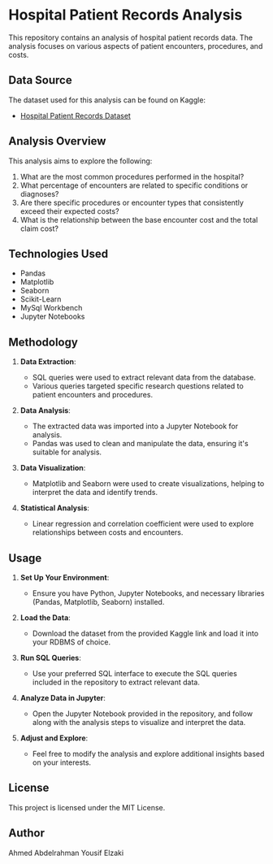 # Hospital Patient Records Analysis

This repository contains an analysis of hospital patient records data. The analysis focuses on various aspects of patient encounters, procedures, and costs.

## Data Source

The dataset used for this analysis can be found on Kaggle:
- [Hospital Patient Records Dataset](https://www.kaggle.com/datasets/ahmedezzatibrahem/hospital-patient-records)

## Analysis Overview

This analysis aims to explore the following:

1. What are the most common procedures performed in the hospital?
2. What percentage of encounters are related to specific conditions or diagnoses?
3. Are there specific procedures or encounter types that consistently exceed their expected costs?
4. What is the relationship between the base encounter cost and the total claim cost?

## Technologies Used

- Pandas
- Matplotlib
- Seaborn
- Scikit-Learn
- MySql Workbench
- Jupyter Notebooks

## Methodology

1. **Data Extraction**: 
   - SQL queries were used to extract relevant data from the database.
   - Various queries targeted specific research questions related to patient encounters and procedures.

2. **Data Analysis**:
   - The extracted data was imported into a Jupyter Notebook for analysis.
   - Pandas was used to clean and manipulate the data, ensuring it's suitable for analysis.

3. **Data Visualization**:
   - Matplotlib and Seaborn were used to create visualizations, helping to interpret the data and identify trends.

4. **Statistical Analysis**:
   - Linear regression and correlation coefficient were used to explore relationships between costs and encounters.


## Usage

1. **Set Up Your Environment**:
   - Ensure you have Python, Jupyter Notebooks, and necessary libraries (Pandas, Matplotlib, Seaborn) installed.

2. **Load the Data**:
   - Download the dataset from the provided Kaggle link and load it into your RDBMS of choice.

3. **Run SQL Queries**:
   - Use your preferred SQL interface to execute the SQL queries included in the repository to extract relevant data.

4. **Analyze Data in Jupyter**:
   - Open the Jupyter Notebook provided in the repository, and follow along with the analysis steps to visualize and interpret the data.

5. **Adjust and Explore**:
   - Feel free to modify the analysis and explore additional insights based on your interests.


## License

This project is licensed under the MIT License.

## Author
Ahmed Abdelrahman Yousif Elzaki

